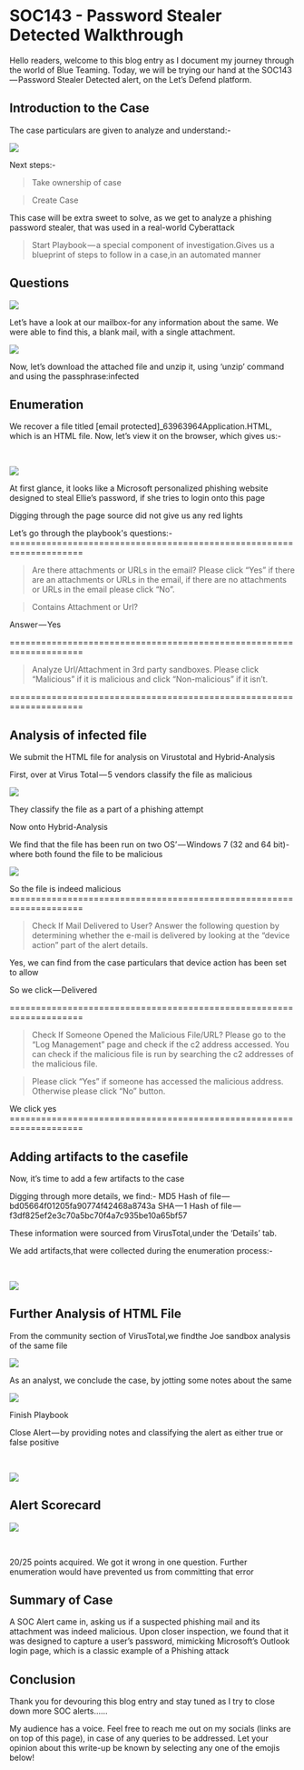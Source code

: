 # SOC143 - Password Stealer Detected Walkthrough

Hello readers, welcome to this blog entry as I document my journey through the world of Blue Teaming. Today, we will be trying our hand at the SOC143 — Password Stealer Detected alert, on the Let’s Defend platform.

## Introduction to the Case

The case particulars are given to analyze and understand:-

![](https://cdn-images-1.medium.com/max/1000/1\*0wZPA1nJXMuq1Txm30QHQw.png)

Next steps:-

> Take ownership of case

> Create Case

This case will be extra sweet to solve, as we get to analyze a phishing password stealer, that was used in a real-world Cyberattack

> Start Playbook — a special component of investigation.Gives us a blueprint of steps to follow in a case,in an automated manner

## Questions

![](https://cdn-images-1.medium.com/max/1000/1\*J-nZRo10XtKD4FgGxtuBcQ.png)

Let’s have a look at our mailbox-for any information about the same. We were able to find this, a blank mail, with a single attachment.​

![](https://cdn-images-1.medium.com/max/1000/1\*BSGsYLxWXydLsGHqoUrsog.png)

Now, let’s download the attached file and unzip it, using ‘unzip’ command and using the passphrase:infected

## Enumeration

We recover a file titled \[email protected]\_63963964Application.HTML, which is an HTML file. Now, let’s view it on the browser, which gives us:-

​

![](https://cdn-images-1.medium.com/max/1000/1\*VWD7cwxxTG-Ibz-FYwNzJQ.png)

​At first glance, it looks like a Microsoft personalized phishing website designed to steal Ellie’s password, if she tries to login onto this page

Digging through the page source did not give us any red lights

Let’s go through the playbook's questions:- ====================================================================

> Are there attachments or URLs in the email? Please click “Yes” if there are an attachments or URLs in the email, if there are no attachments or URLs in the email please click “No”.

> Contains Attachment or Url?

Answer — Yes

\====================================================================

> Analyze Url/Attachment in 3rd party sandboxes. Please click “Malicious” if it is malicious and click “Non-malicious” if it isn’t.

\====================================================================

## A**nalysis of infected file**

We submit the HTML file for analysis on Virustotal and Hybrid-Analysis

First, over at Virus Total — 5 vendors classify the file as malicious​

![](https://cdn-images-1.medium.com/max/1000/1\*1z9vmwyX7MM-KT4D6Qr8uw.png)

​They classify the file as a part of a phishing attempt

Now onto Hybrid-Analysis

We find that the file has been run on two OS’ — Windows 7 (32 and 64 bit)-where both found the file to be malicious

![](https://cdn-images-1.medium.com/max/1000/1\*WiqTpy5CtfYPm8rK93en7A.png)

​So the file is indeed malicious ====================================================================

> Check If Mail Delivered to User? Answer the following question by determining whether the e-mail is delivered by looking at the “device action” part of the alert details.

Yes, we can find from the case particulars that device action has been set to allow

So we click — Delivered

\====================================================================

> Check If Someone Opened the Malicious File/URL? Please go to the “Log Management” page and check if the c2 address accessed. You can check if the malicious file is run by searching the c2 addresses of the malicious file.

> Please click “Yes” if someone has accessed the malicious address. Otherwise please click “No” button.

We click yes ====================================================================

## Ad**ding artifacts to the casefile**

Now, it’s time to add a few artifacts to the case

Digging through more details, we find:- MD5 Hash of file — bd05664f01205fa90774f42468a8743a SHA — 1 Hash of file — f3df825ef2e3c70a5bc70f4a7c935be10a65bf57

These information were sourced from VirusTotal,under the ‘Details’ tab.

We add artifacts,that were collected during the enumeration process:-

​

![](https://cdn-images-1.medium.com/max/1000/1\*dHCuTZdYZ6ZMdevUwcLRHQ.png)

## F**urther Analysis of HTML File**

From the community section of VirusTotal,we findthe Joe sandbox analysis of the same file​

![](https://cdn-images-1.medium.com/max/1000/1\*Sh-7zbLIJfV\_IMAAmQAOeA.png)

As an analyst, we conclude the case, by jotting some notes about the same

![](https://cdn-images-1.medium.com/max/1000/1\*0JtLYxjx2MMU3\_xlqUXt3w.png)

​Finish Playbook

Close Alert — by providing notes and classifying the alert as either true or false positive

​

![](https://cdn-images-1.medium.com/max/1000/1\*0uNcxWEjae2NVJ-rXiX7Yg.png)

## Alert Scorecard

![](https://cdn-images-1.medium.com/max/1000/1\*f8ALacksYVE641bmdxYmSQ.png)

​

20/25 points acquired. We got it wrong in one question. Further enumeration would have prevented us from committing that error

## **Summary of Case**

A SOC Alert came in, asking us if a suspected phishing mail and its attachment was indeed malicious. Upon closer inspection, we found that it was designed to capture a user’s password, mimicking Microsoft’s Outlook login page, which is a classic example of a Phishing attack

## Conclusion

Thank you for devouring this blog entry and stay tuned as I try to close down more SOC alerts……

My audience has a voice. Feel free to reach me out on my socials (links are on top of this page), in case of any queries to be addressed. Let your opinion about this write-up be known by selecting any one of the emojis below!
